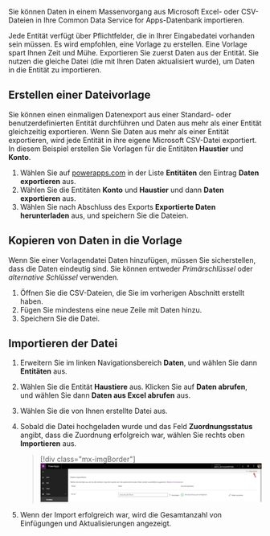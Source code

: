 Sie können Daten in einem Massenvorgang aus Microsoft Excel- oder CSV-Dateien in Ihre Common Data Service for Apps-Datenbank importieren. 

Jede Entität verfügt über Pflichtfelder, die in Ihrer Eingabedatei vorhanden sein müssen. Es wird empfohlen, eine Vorlage zu erstellen. Eine Vorlage spart Ihnen Zeit und Mühe. Exportieren Sie zuerst Daten aus der Entität. Sie nutzen die gleiche Datei (die mit Ihren Daten aktualisiert wurde), um Daten in die Entität zu importieren.

## <a name="create-a-file-template"></a>Erstellen einer Dateivorlage
Sie können einen einmaligen Datenexport aus einer Standard- oder benutzerdefinierten Entität durchführen und Daten aus mehr als einer Entität gleichzeitig exportieren. Wenn Sie Daten aus mehr als einer Entität exportieren, wird jede Entität in ihre eigene Microsoft CSV-Datei exportiert. In diesem Beispiel erstellen Sie Vorlagen für die Entitäten **Haustier** und **Konto**.

1. Wählen Sie auf [powerapps.com](https://web.powerapps.com/) in der Liste **Entitäten** den Eintrag **Daten exportieren** aus.
1. Wählen Sie die Entitäten **Konto** und **Haustier** und dann **Daten exportieren** aus.
1. Wählen Sie nach Abschluss des Exports **Exportierte Daten herunterladen** aus, und speichern Sie die Dateien.

## <a name="copy-data-into-your-template"></a>Kopieren von Daten in die Vorlage
Wenn Sie einer Vorlagendatei Daten hinzufügen, müssen Sie sicherstellen, dass die Daten eindeutig sind. Sie können entweder *Primärschlüssel* oder *alternative Schlüssel* verwenden.

1. Öffnen Sie die CSV-Dateien, die Sie im vorherigen Abschnitt erstellt haben.
1. Fügen Sie mindestens eine neue Zeile mit Daten hinzu.
1. Speichern Sie die Datei.

## <a name="import-the-file"></a>Importieren der Datei
1. Erweitern Sie im linken Navigationsbereich **Daten**, und wählen Sie dann **Entitäten** aus.
1. Wählen Sie die Entität **Haustiere** aus. Klicken Sie auf **Daten abrufen**, und wählen Sie dann **Daten aus Excel abrufen** aus.
1. Wählen Sie die von Ihnen erstellte Datei aus.
1. Sobald die Datei hochgeladen wurde und das Feld **Zuordnungsstatus** angibt, dass die Zuordnung erfolgreich war, wählen Sie rechts oben **Importieren** aus.

    > [!div class="mx-imgBorder"]
    > ![Beispiel des Felds „Zuordnungsstatus“ und der Schaltfläche „Importieren“ bei einem erfolgreichen Upload](../media/success-map-imp.png)

1. Wenn der Import erfolgreich war, wird die Gesamtanzahl von Einfügungen und Aktualisierungen angezeigt.
